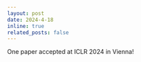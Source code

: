 ```yaml
---
layout: post
date: 2024-4-18
inline: true
related_posts: false
---
```

One paper accepted at ICLR 2024 in Vienna!